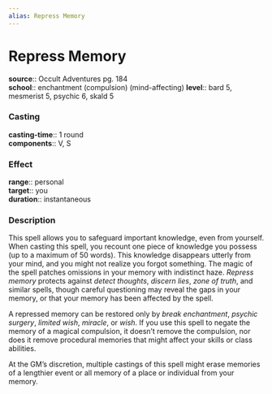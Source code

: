 ```yaml
---
alias: Repress Memory
---
```


# Repress Memory 

**source**:: Occult Adventures pg. 184  
**school**:: enchantment (compulsion) (mind-affecting)
**level**:: bard 5, mesmerist 5, psychic 6, skald 5

### Casting 

**casting-time**:: 1 round  
**components**:: V, S

### Effect 

**range**:: personal  
**target**:: you  
**duration**:: instantaneous

### Description 

This spell allows you to safeguard important knowledge, even from yourself. When casting this spell, you recount one piece of knowledge you possess (up to a maximum of 50 words). This knowledge disappears utterly from your mind, and you might not realize you forgot something. The magic of the spell patches omissions in your memory with indistinct haze. *Repress memory* protects against *detect thoughts*, *discern lies*, *zone of truth*, and similar spells, though careful questioning may reveal the gaps in your memory, or that your memory has been affected by the spell.  
  
A repressed memory can be restored only by *break enchantment*, *psychic surgery*, *limited wish*, *miracle*, or *wish*. If you use this spell to negate the memory of a magical compulsion, it doesn’t remove the compulsion, nor does it remove procedural memories that might affect your skills or class abilities.  
  
At the GM’s discretion, multiple castings of this spell might erase memories of a lengthier event or all memory of a place or individual from your memory.
